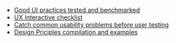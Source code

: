 
  * <a href="https://www.goodui.org/?ref=blog.repick.co">Good UI practices tested and benchmarked</a>
  * <a href="http://ixdchecklist.com/?ref=blog.repick.co">UX Interactive checklist</a> 
  * <a href="https://stayintech.com/info/UX?ref=blog.repick.co">Catch common usability problems before user testing</a>
  * <a href="https://principles.design/">Design Priciples compilation and examples</a>
